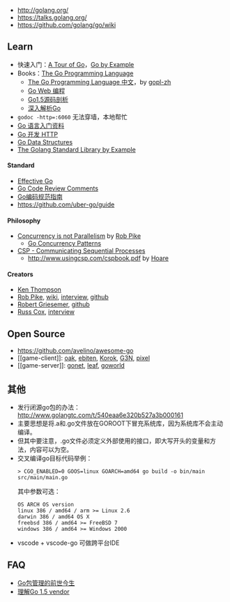 - http://golang.org/  
- https://talks.golang.org/
- https://github.com/golang/go/wiki

## Learn
- 快速入门：[A Tour of Go](https://tour.golang.org/)，[Go by Example](https://gobyexample.com/) 
- Books：[The Go Programming Language](https://github.com/miguellgt/books/blob/master/go/The.Go.Programming.Language.pdf) 
    - [The Go Programming Language 中文](https://docs.hacknode.org/gopl-zh/)，by [gopl-zh](https://github.com/golang-china/gopl-zh)
    - [Go Web 编程](https://github.com/astaxie/build-web-application-with-golang)
    - [Go1.5源码剖析](https://github.com/qyuhen/book)
    - [深入解析Go](https://github.com/tiancaiamao/go-internals)
- `godoc -http=:6060` 无法穿墙，本地帮忙
- [Go 语言入门资料](http://fuxiaohei.me/2016/6/24/go-start-up.html)
- [Go 开发 HTTP](http://fuxiaohei.me/2016/9/20/go-and-http-server.html)
- [Go Data Structures](https://research.swtch.com/godata)
- [The Golang Standard Library by Example
](https://github.com/polaris1119/The-Golang-Standard-Library-by-Example)

#### Standard
- [Effective Go](https://golang.org/doc/effective_go.html)
- [Go Code Review Comments](https://github.com/golang/go/wiki/CodeReviewComments)
- [Go编码规范指南](https://gocn.io/article/1)
- https://github.com/uber-go/guide

#### Philosophy
- [Concurrency is not Parallelism](https://blog.golang.org/concurrency-is-not-parallelism) by [Rob Pike](golang/#creators)
    - [Go Concurrency Patterns](https://talks.golang.org/2012/concurrency.slide) 
- [CSP - Communicating Sequential Processes](https://en.wikipedia.org/wiki/Communicating_sequential_processes)  
    - http://www.usingcsp.com/cspbook.pdf by [Hoare](http://c2.com/cgi/wiki?CarHoare)

#### Creators
- [Ken Thompson](https://en.wikipedia.org/wiki/Ken_Thompson)
- [Rob Pike](http://herpolhode.com/rob/), [wiki](https://en.wikipedia.org/wiki/Rob_Pike), [interview](https://usesthis.com/interviews/rob.pike/), [github](https://github.com/robpike)
- [Robert Griesemer](https://en.wikipedia.org/wiki/Robert_Griesemer), [github](https://github.com/griesemer)  
- [Russ Cox](http://swtch.com/~rsc/), [interview](http://www.pl-enthusiast.net/2015/03/25/interview-with-gos-russ-cox-and-sameer-ajmani/)  



## Open Source
- https://github.com/avelino/awesome-go
- [[game-client]]: [oak](https://github.com/oakmound/oak), [ebiten](https://github.com/hajimehoshi/ebiten), [Korok](https://github.com/KorokEngine/Korok), [G3N](https://github.com/g3n/engine), [pixel](https://github.com/faiface/pixel)
- [[game-server]]: [gonet](http://gonet2.github.io/), [leaf](https://github.com/name5566/leaf), [goworld](https://github.com/xiaonanln/goworld)



## 其他
- 发行闭源go包的办法：http://www.golangtc.com/t/540eaa6e320b527a3b000161 
- 主要思想是将.a和.go文件放在GOROOT下冒充系统库，因为系统库不会主动编译。
- 但其中要注意，.go文件必须定义外部使用的接口，即大写开头的变量和方法，内容可以为空。
- 交叉编译go目标代码举例：
    ```
    > CGO_ENABLED=0 GOOS=linux GOARCH=amd64 go build -o bin/main src/main/main.go
    ```
    其中参数可选：
    ```
    OS ARCH OS version
    linux 386 / amd64 / arm >= Linux 2.6
    darwin 386 / amd64 OS X
    freebsd 386 / amd64 >= FreeBSD 7
    windows 386 / amd64 >= Windows 2000
    ```
- vscode + vscode-go 可做跨平台IDE



## FAQ
- [Go包管理的前世今生](http://www.infoq.com/cn/articles/history-go-package-management)
- [理解Go 1.5 vendor](http://tonybai.com/2015/07/31/understand-go15-vendor/)
